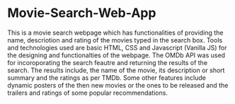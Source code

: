 # Movie-Search-Web-App
This is a movie search webpage which has functionalities of providing the name, descriotion and rating of the movies typed in the search box.
Tools and technologies used are basic HTML, CSS and Javascript (Vanilla JS) for the designing and functionalties of the webpage.
The OMDb API was used for incoroporating the search feautre and returning the results of the search. The results include, the name of the movie, its description 
or short summary and the ratings as per TMDb.
Some other features include dynamic posters of the then new movies or the ones to be released and the trailers and ratings of some popular recommendations.
